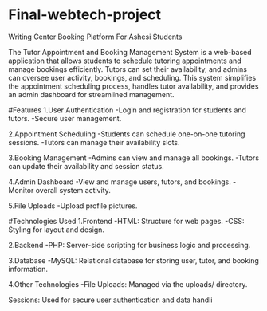 # Final-webtech-project

Writing Center Booking Platform For Ashesi Students

The Tutor Appointment and Booking Management System is a web-based application that allows students to schedule tutoring appointments and manage bookings efficiently. Tutors can set their availability, and admins can oversee user activity, bookings, and scheduling.
This system simplifies the appointment scheduling process, handles tutor availability, and provides an admin dashboard for streamlined management.

#Features
1.User Authentication
-Login and registration for students and tutors.
-Secure user management.

2.Appointment Scheduling
-Students can schedule one-on-one tutoring sessions.
-Tutors can manage their availability slots.

3.Booking Management
-Admins can view and manage all bookings.
-Tutors can update their availability and session status.

4.Admin Dashboard
-View and manage users, tutors, and bookings.
-Monitor overall system activity.

5.File Uploads
-Upload profile pictures.


#Technologies Used
1.Frontend
-HTML: Structure for web pages.
-CSS: Styling for layout and design.

2.Backend
-PHP: Server-side scripting for business logic and processing.

3.Database
-MySQL: Relational database for storing user, tutor, and booking information.

4.Other Technologies
-File Uploads: Managed via the uploads/ directory.

Sessions: Used for secure user authentication and data handli
